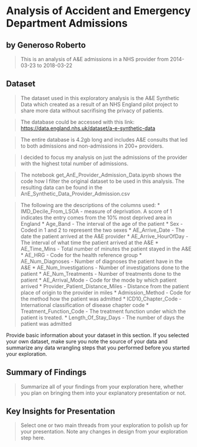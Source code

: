 # Analysis of Accident and Emergency Department Admissions
## by Generoso Roberto

> This is an analysis of A&E admissions in a NHS provider from 2014-03-23 to 2018-03-22

## Dataset

> The dataset used in this exploratory analysis is the A&E Synthetic Data which created as a result of an NHS England pilot project to share more data without sacrifising the privacy of patients.

> The database could be accessed with this link: https://data.england.nhs.uk/dataset/a-e-synthetic-data

> The entire database is 4.2gb long and includes A&E consults that led to both admissions and non-admissions in 200+ providers.

> I decided to focus my analysis on just the admissions of the provider with the highest total number of admissions.

> The notebook get_AnE_Provider_Admission_Data.ipynb shows the code how I filter the original dataset to be used in this analysis. The resulting data can be found in the AnE_Synthetic_Data_Provider_Admission.csv

> The following are the descriptions of the columns used:
    * IMD_Decile_From_LSOA - measure of deprivation. A score of 1 indicates the entry comes from the 10% most deprived area in England
    * Age_Band - The interval of the age of the patient
    * Sex - Coded in 1 and 2 to represent the two sexes
    * AE_Arrive_Date - The date the patient arrived at the A&E provider
    * AE_Arrive_HourOfDay - The interval of what time the patient arrived at the A&E
    * AE_Time_Mins - Total number of minutes the patient stayed in the A&E
    * AE_HRG - Code for the health reference group
    * AE_Num_Diagnoses - Number of diagnoses the patient have in the A&E
    * AE_Num_Investigations - Number of investigations done to the patient
    * AE_Num_Treatments - Number of treatments done to the patient
    * AE_Arrival_Mode - Code for the mode by which  patient arrived
    * Provider_Patient_Distance_Miles - Distance from the patient place of origin to the provider in miles
    * Admission_Method - Code for the method how the patient was admitted
    * ICD10_Chapter_Code - International classification of disease chapter code
    * Treatment_Function_Code - The treatment function under which the patient is treated.
    * Length_Of_Stay_Days - The number of days the patient was admitted

Provide basic information about your dataset in this section. If you selected your own dataset, make sure you note the source of your data and summarize any data wrangling steps that you performed before you started your exploration.


## Summary of Findings

> Summarize all of your findings from your exploration here, whether you plan on bringing them into your explanatory presentation or not.


## Key Insights for Presentation

> Select one or two main threads from your exploration to polish up for your presentation. Note any changes in design from your exploration step here.